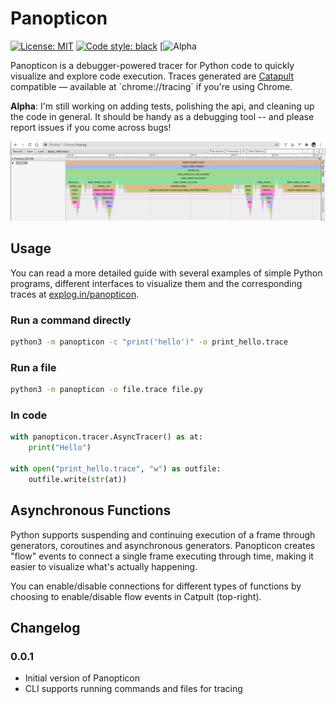 Panopticon
==========
[![License: MIT](https://img.shields.io/pypi/l/panopticon)](https://github.com/kunalb/panopticon/blob/master/LICENSE)
[![Code style: black](https://img.shields.io/badge/code%20style-black-000000.svg)](https://github.com/psf/black)
[![Alpha](https://img.shields.io/badge/State-Alpha-red)


Panopticon is a debugger-powered tracer for Python code to quickly visualize and explore code execution. Traces generated are [Catapult](<https://chromium.googlesource.com/catapult/+/HEAD/tracing/README.md>) compatible — available at \`chrome://tracing\` if you\'re using Chrome. 

**Alpha**: I'm still working on adding tests, polishing the api, and cleaning up the code in general. It should be handy as a debugging tool -- and please report issues if you come across bugs!

![Sample trace with async functions](https://github.com/kunalb/panopticon/blob/master/images/async_hello.png?raw=true)


Usage
-----

You can read a more detailed guide with several examples of simple Python programs, different interfaces to visualize them and the corresponding traces at [explog.in/panopticon](https://explog.in/panopticon/index.html).


### Run a command directly

```sh
python3 -m panopticon -c "print('hello')" -o print_hello.trace
```

### Run a file

```sh
python3 -m panopticon -o file.trace file.py 
```

### In code

```python
with panopticon.tracer.AsyncTracer() as at:
    print("Hello")

with open("print_hello.trace", "w") as outfile:
    outfile.write(str(at))
```

Asynchronous Functions
----------------------

Python supports suspending and continuing execution of a frame through generators, coroutines and asynchronous generators. Panopticon creates \"flow\" events to connect a single frame executing through time, making it easier to visualize what\'s actually happening.

You can enable/disable connections for different types of functions by choosing to enable/disable flow events in Catpult (top-right).

Changelog
---------

### 0.0.1

-   Initial version of Panopticon
-   CLI supports running commands and files for tracing



